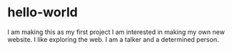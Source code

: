 # hello-world
I am making this as my first project
I am interested in making my own new website. I like exploring the web. I am a talker and a determined person. 
